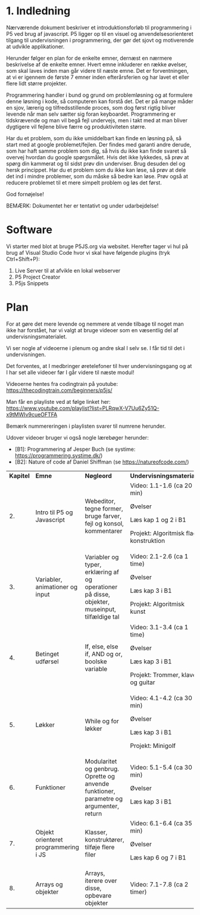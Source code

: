 # 1. Indledning

Nærværende dokument beskriver et introduktionsforløb til programmering i P5 ved brug af javascript. P5 ligger op til en visuel og anvendelsesorienteret tilgang til undervisningen i programmering, der gør det sjovt og motiverende at udvikle applikationer.

Herunder følger en plan for de enkelte emner, dernæst en nærmere beskrivelse af de enkelte emner. Hvert emne inkluderer en række øvelser, som skal laves inden man går videre til næste emne. Det er forventningen, at vi er igennem de første 7 emner inden efterårsferien og har lavet et eller flere lidt større projekter. 

Programmering handler i bund og grund om problemløsning og at formulere denne løsning i kode, så computeren kan forstå det. Det er på mange måder en sjov, lærerig og tilfredsstillende proces, som dog først rigtig bliver levende når man selv sætter sig foran keyboardet. Programmering er tidskrævende og man vil begå fejl undervejs, men i takt med at man bliver dygtigere vil fejlene blive færre og produktiviteten større. 

Har du et problem, som du ikke umiddelbart kan finde en løsning på, så start med at google problemet/fejlen. Der findes med garanti andre derude, som har haft samme problem som dig, så hvis du ikke kan finde svaret så overvej hvordan du google spørgsmålet. Hvis det ikke lykkedes, så prøv at spørg din kammerat og til sidst prøv din underviser. 
Brug desuden del og hersk princippet. Har du et problem som du ikke kan løse, så prøv at dele det ind i mindre problemer, som du måske så bedre kan løse.
Prøv også at reducere problemet til et mere simpelt problem og løs det først.


God fornøjelse!



BEMÆRK: Dokumentet her er tentativt og under udarbejdelse!


# Software
Vi starter med blot at bruge P5JS.org via websitet. Herefter tager vi hul på brug af Visual Studio Code hvor vi skal have følgende plugins (tryk Ctrl+Shift+P):

1) Live Server til at afvikle en lokal webserver
2) P5 Project Creator
3) P5js Snippets


# Plan
For at gøre det mere levende og nemmere at vende tilbage til noget man ikke har forstået, har vi valgt at bruge videoer som en væsentlig del af undervisningsmaterialet. 

Vi ser nogle af videoerne i plenum og andre skal I selv se. I får tid til det i undervisningen. 

Det forventes, at I medbringer øretelefoner til hver undervisningsgang og at I har set alle videoer før I går videre til næste modul!

Videoerne hentes fra codingtrain på youtube: https://thecodingtrain.com/beginners/p5js/

Man får en playliste ved at følge linket her: https://www.youtube.com/playlist?list=PLRqwX-V7Uu6Zy51Q-x9tMWIv9cueOFTFA

Bemærk nummereringen i playlisten svarer til numrene herunder.

Udover videoer bruger vi også nogle lærebøger herunder:

- [B1]: Programmering af Jesper Buch (se systime: https://programmering.systime.dk/)
- [B2]: Nature of code af Daniel Shiffman (se https://natureofcode.com/)

<table>
  <tr>
   <td><strong>Kapitel</strong>
   </td>
   <td><strong>Emne</strong>
   </td>
   <td><strong>Nøgleord</strong>
   </td>
   <td><strong>Undervisningsmateriale</strong>
   </td>
  </tr>
  <tr>
   <td>2.
   </td>
   <td>Intro til P5 og Javascript
   </td>
   <td>Webeditor, tegne former, bruge farver, fejl og konsol, kommentarer
   </td>
   <td>Video: 1.1-1.6 (ca 20 min)
<p>
Øvelser
<p>
Læs kap 1 og 2 i B1
<p>
Projekt: Algoritmisk flag konstruktion
   </td>
  </tr>
  <tr>
   <td>3.
   </td>
   <td>Variabler, animationer og input
   </td>
   <td>Variabler og typer, erklæring af og operationer på disse, objekter, museinput, tilfældige tal
   </td>
   <td>Video: 2.1-2.6 (ca 1 time)
<p>
Øvelser
<p>
Læs kap 3 i B1
<p>
Projekt: Algoritmisk kunst
   </td>
  </tr>
  <tr>
   <td>4.
   </td>
   <td>Betinget udførsel
   </td>
   <td>If, else, else if, AND og or, boolske variable
   </td>
   <td>Video: 3.1-3.4 (ca 1 time)
<p>
Øvelser
<p>
Læs kap 3 i B1
<p>
Projekt: Trommer, klaver og guitar
   </td>
  </tr>
  <tr>
   <td>5.
   </td>
   <td>Løkker
   </td>
   <td>While og for løkker
   </td>
   <td>Video: 4.1-4.2 (ca 30 min)
<p>
Øvelser
<p>
Læs kap 3 i B1
<p>
Projekt: Minigolf
   </td>
  </tr>
  <tr>
   <td>6.
   </td>
   <td>Funktioner
   </td>
   <td>Modularitet og genbrug. Oprette og anvende funktioner, parametre og argumenter, return
   </td>
   <td>Video: 5.1-5.4 (ca 30 min)
<p>
Øvelser
<p>
Læs kap 3 i B1
   </td>
  </tr>
  <tr>
   <td>7.
   </td>
   <td>Objekt orienteret programmering i JS
   </td>
   <td>Klasser, konstruktører, tilføje flere filer
   </td>
   <td>Video: 6.1-6.4 (ca 35 min)
<p>
Øvelser
<p>
Læs kap 6 og 7 i B1
   </td>
  </tr>
  <tr>
   <td>8.
   </td>
   <td>Arrays og objekter
   </td>
   <td>Arrays, iterere over disse, opbevare objekter
   </td>
   <td>Video: 7.1-7.8 (ca 2 timer)
   </td>
  </tr>
</table>

